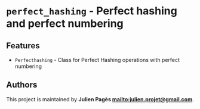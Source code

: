 # `perfect_hashing` - Perfect hashing and perfect numbering

## Features

* `Perfecthashing` - Class for Perfect Hashing operations with perfect numbering

## Authors

This project is maintained by **Julien Pagès <mailto:julien.projet@gmail.com>**.
